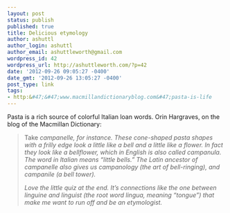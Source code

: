 ```yaml
---
layout: post
status: publish
published: true
title: Delicious etymology
author: ashuttl
author_login: ashuttl
author_email: ashuttleworth@gmail.com
wordpress_id: 42
wordpress_url: http://ashuttleworth.com/?p=42
date: '2012-09-26 09:05:27 -0400'
date_gmt: '2012-09-26 13:05:27 -0400'
post_type: link
tags:
- http:&#47;&#47;www.macmillandictionaryblog.com&#47;pasta-is-life
---
```

<p>Pasta is a rich source of colorful Italian loan words. Orin Hargraves, on the blog of the Macmillan Dictionary:</p>
<blockquote>
<p>Take <em>campanelle, for instance. These cone-shaped pasta shapes with a frilly edge look a little like a bell and a little like a flower. In fact they look like a bellflower, which in English is also called <em>campanula. The word in Italian means &ldquo;little bells.&rdquo; The Latin ancestor of <em>campanelle also gives us <em>campanology (the art of bell-ringing), and <em>campanile (a bell tower).<br />
</p>
<p>Love the little quiz at the end. It&rsquo;s connections like the one between <em>linguine and <em>linguist (the root word <em>lingua, meaning &ldquo;tongue&rdquo;) that make me want to run off and be an etymologist.</p>
